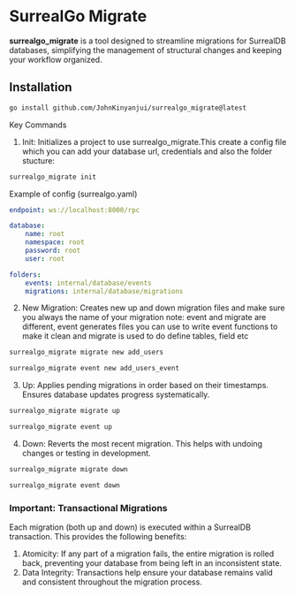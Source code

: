 # SurrealGo Migrate

**surrealgo_migrate** is a tool designed to streamline migrations for SurrealDB databases, simplifying the management of structural changes and keeping your workflow organized.

## Installation
```bash
go install github.com/JohnKinyanjui/surrealgo_migrate@latest
```

Key Commands

1. Init: Initializes a project to use surrealgo_migrate.This create a config file which you can add your database url, credentials and also the folder stucture:

```bash
surrealgo_migrate init
```

Example of config (surrealgo.yaml)
```yaml
endpoint: ws://localhost:8000/rpc

database:
    name: root
    namespace: root
    password: root
    user: root

folders:
    events: internal/database/events
    migrations: internal/database/migrations

```

2. New Migration:  Creates new up and down migration files and make sure you always the name of your migration
note: event and migrate are different, event generates files you can use to write event functions to make it clean and migrate is used to do define tables, field etc

```Bash
surrealgo_migrate migrate new add_users

surrealgo_migrate event new add_users_event

```

3. Up: Applies pending migrations in order based on their timestamps. Ensures database updates progress systematically.

```Bash
surrealgo_migrate migrate up

surrealgo_migrate event up

```

4. Down: Reverts the most recent migration. This helps with undoing changes or testing in development.

```Bash
surrealgo_migrate migrate down

surrealgo_migrate event down

```

### Important: Transactional Migrations

Each migration (both up and down) is executed within a SurrealDB transaction. This provides the following benefits:

1. Atomicity: If any part of a migration fails, the entire migration is rolled back, preventing your database from being left in an inconsistent state.
2. Data Integrity: Transactions help ensure your database remains valid and consistent throughout the migration process.
